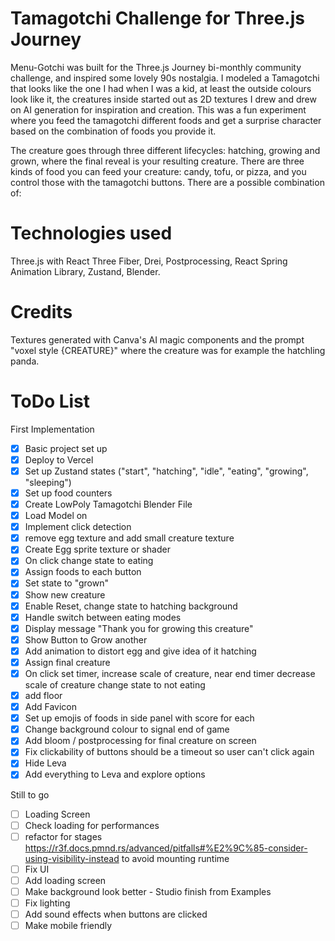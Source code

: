 # Tamagotchi Challenge for Three.js Journey

Menu-Gotchi was built for the Three.js Journey bi-monthly community challenge, and inspired some lovely 90s nostalgia. I modeled a Tamagotchi that looks like the one I had when I was a kid, at least the outside colours look like it, the creatures inside started out as 2D textures I drew and drew on AI generation for inspiration and creation. This was a fun experiment where you feed the tamagotchi different foods and get a surprise character based on the combination of foods you provide it.

The creature goes through three different lifecycles: hatching, growing and grown, where the final reveal is your resulting creature. There are three kinds of food you can feed your creature: candy, tofu, or pizza, and you control those with the tamagotchi buttons. There are a possible combination of:

# Technologies used

Three.js with React Three Fiber, Drei, Postprocessing, React Spring Animation Library, Zustand, Blender.

# Credits

Textures generated with Canva's AI magic components and the prompt "voxel style {CREATURE}" where the creature was for example the hatchling panda.

# ToDo List

First Implementation

- [x] Basic project set up
- [x] Deploy to Vercel
- [x] Set up Zustand states ("start", "hatching", "idle", "eating", "growing", "sleeping")
- [x] Set up food counters
- [x] Create LowPoly Tamagotchi Blender File
- [x] Load Model on
- [x] Implement click detection
- [x] remove egg texture and add small creature texture
- [x] Create Egg sprite texture or shader
- [x] On click change state to eating
- [x] Assign foods to each button
- [x] Set state to "grown"
- [x] Show new creature
- [x] Enable Reset, change state to hatching
      background
- [x] Handle switch between eating modes
- [x] Display message "Thank you for growing this creature"
- [x] Show Button to Grow another
- [x] Add animation to distort egg and give idea of it hatching
- [x] Assign final creature
- [x] On click set timer, increase scale of creature, near end timer decrease scale of creature change state to not eating
- [x] add floor
- [x] Add Favicon
- [x] Set up emojis of foods in side panel with score for each
- [x] Change background colour to signal end of game
- [x] Add bloom / postprocessing for final creature on screen
- [x] Fix clickability of buttons should be a timeout so user can't click again
- [x] Hide Leva
- [x] Add everything to Leva and explore options

Still to go

- [ ] Loading Screen
- [ ] Check loading for performances
- [ ] refactor for stages https://r3f.docs.pmnd.rs/advanced/pitfalls#%E2%9C%85-consider-using-visibility-instead to avoid mounting runtime
- [ ] Fix UI
- [ ] Add loading screen
- [ ] Make background look better - Studio finish from Examples
- [ ] Fix lighting
- [ ] Add sound effects when buttons are clicked
- [ ] Make mobile friendly
